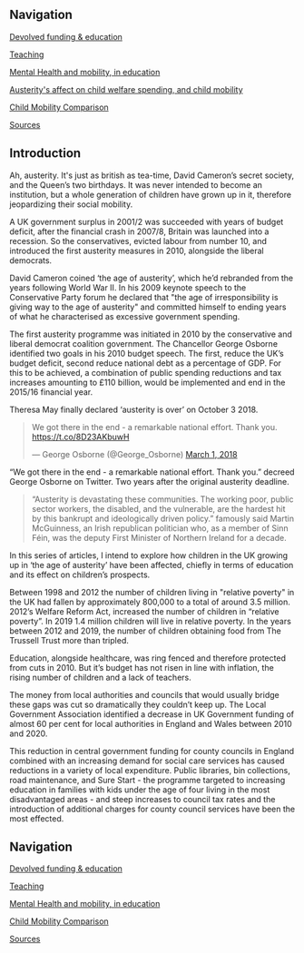 ## Navigation

[Devolved funding & education](https://leiareid.github.io/funding/)

[Teaching](https://leiareid.github.io/teaching/)

[Mental Health and mobility, in education](https://leiareid.github.io/example/)

[Austerity's affect on child welfare spending, and child mobility](https://leiareid.github.io/Welfare/)

[Child Mobility Comparison](https://leiareid.github.io/comparison/)

[Sources](https://leiareid.github.io/sources/)

## Introduction

Ah, austerity. It's just as british as tea-time, David Cameron’s secret society, and the Queen’s two birthdays. It was never intended to become an institution, but a whole generation of children have grown up in it, therefore jeopardizing their social mobility.   

A UK government surplus in 2001/2 was succeeded with years of budget deficit, after the financial crash in 2007/8, Britain was launched into a recession. So the conservatives, evicted labour from number 10, and introduced the first austerity measures in 2010, alongside the liberal democrats.

David Cameron coined ‘the age of austerity’, which he’d rebranded from the years following World War II. In his 2009 keynote speech to the Conservative Party forum he declared that "the age of irresponsibility is giving way to the age of austerity" and committed himself to ending years of what he characterised as excessive government spending.

The first austerity programme was initiated in 2010 by the conservative and liberal democrat coalition government. The Chancellor George Osborne identified two goals in his 2010 budget speech. The first, reduce the UK’s budget deficit, second reduce national debt as a percentage of GDP. For this to be achieved, a combination of public spending reductions and tax increases amounting to £110 billion, would be implemented and end in the 2015/16 financial year.

Theresa May finally declared ‘austerity is over’ on October 3 2018. 

<blockquote class="twitter-tweet" data-lang="en"><p lang="en" dir="ltr">We got there in the end - a remarkable national effort. Thank you.  <a href="https://t.co/8D23AKbuwH">https://t.co/8D23AKbuwH</a></p>&mdash; George Osborne (@George_Osborne) <a href="https://twitter.com/George_Osborne/status/969235865569394689?ref_src=twsrc%5Etfw">March 1, 2018</a></blockquote>
<script async src="https://platform.twitter.com/widgets.js" charset="utf-8"></script>


“We got there in the end - a remarkable national effort. Thank you.” decreed George Osborne on Twitter. Two years after the original austerity deadline. 

>“Austerity is devastating these communities. The working poor, public sector workers, the disabled, and the vulnerable, are the hardest hit by this bankrupt and ideologically driven policy.” famously said Martin McGuinness, an Irish republican politician who, as a member of Sinn Féin, was the deputy First Minister of Northern Ireland for a decade.

In this series of articles, I intend to explore how children in the UK growing up in ‘the age of austerity’ have been affected, chiefly in terms of education and its effect on children’s prospects. 

Between 1998 and 2012 the number of children living in "relative poverty" in the UK had fallen by approximately 800,000 to a total of around 3.5 million. 2012’s Welfare Reform Act, increased the number of children in “relative poverty”. In 2019 1.4 million children will live in relative poverty.  In the years between 2012 and 2019, the number of children obtaining food from The Trussell Trust more than tripled. 

Education, alongside healthcare, was ring fenced and therefore protected from cuts in 2010. But it’s budget has not risen in line with inflation, the rising number of children and a lack of teachers. 

The money from local authorities and councils that would usually bridge these gaps was cut so dramatically they couldn’t keep up. The Local Government Association identified a decrease
in UK Government funding of almost 60 per cent for local authorities in England and Wales between 2010 and 2020. 

This reduction in central government funding for county councils in England combined with an increasing demand for social care services has caused reductions in a variety of local expenditure. Public libraries, bin collections, road maintenance, and Sure Start - the programme targeted to increasing education in families with kids under the age of four living in the most disadvantaged areas - and steep increases to council tax rates and the introduction of additional charges for county council services have been the most effected.

## Navigation

[Devolved funding & education](https://leiareid.github.io/funding/)

[Teaching](https://leiareid.github.io/teaching/)

[Mental Health and mobility, in education](https://leiareid.github.io/example/)

[Child Mobility Comparison](https://leiareid.github.io/comparison/)

[Sources](https://leiareid.github.io/sources/)
